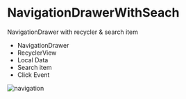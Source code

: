 # NavigationDrawerWithSeach
NavigationDrawer with recycler &amp; search item

- NavigationDrawer
- RecyclerView
- Local Data
- Search item
- Click Event

![navigation](https://user-images.githubusercontent.com/53957770/75046215-45a02580-54f7-11ea-8c93-48d526c4753e.gif)
